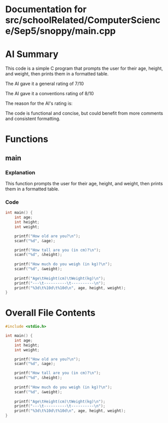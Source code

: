 # Documentation for src/schoolRelated/ComputerScience/Sep5/snoppy/main.cpp

# AI Summary
This code is a simple C program that prompts the user for their age, height, and weight, then prints them in a formatted table.

The AI gave it a general rating of 7/10

The AI gave it a conventions rating of 8/10

The reason for the AI's rating is:

The code is functional and concise, but could benefit from more comments and consistent formatting.
# Functions

## main
### Explanation
This function prompts the user for their age, height, and weight, then prints them in a formatted table.
### Code
```c
int main() {
    int age;
    int height;
    int weight;

    printf("How old are you?\n");
    scanf("%d", &age);

    printf("How tall are you (in cm)?\n");
    scanf("%d", &height);
    
    printf("How much do you weigh (in kg)?\n");
    scanf("%d", &weight);
    
    printf("Age\tHeight(cm)\tWeight(kg)\n");
    printf("---\t----------\t----------\n");
    printf("%3d\t%10d\t%10d\n", age, height, weight);
}
```
# Overall File Contents
```c
#include <stdio.h>

int main() {
    int age;
    int height;
    int weight;

    printf("How old are you?\n");
    scanf("%d", &age);

    printf("How tall are you (in cm)?\n");
    scanf("%d", &height);
    
    printf("How much do you weigh (in kg)?\n");
    scanf("%d", &weight);
    
    printf("Age\tHeight(cm)\tWeight(kg)\n");
    printf("---\t----------\t----------\n");
    printf("%3d\t%10d\t%10d\n", age, height, weight);
}

```
